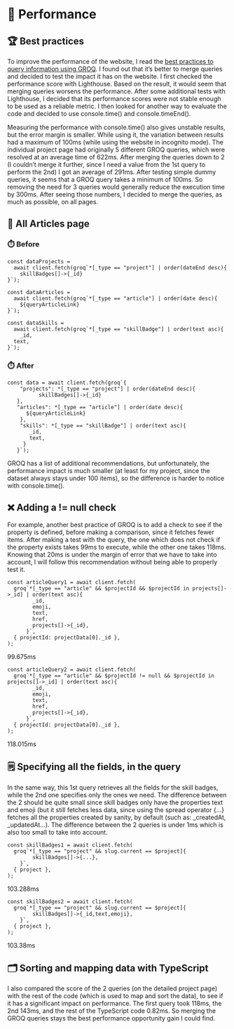 # 🚄 Performance

## 🏆 Best practices

To improve the performance of the website, I read the [best practices to query information using GROQ](https://www.sanity.io/docs/high-performance-groq). I found out that it’s better to merge queries and decided to test the impact it has on the website. I first checked the performance score with Lighthouse. Based on the result, it would seem that merging queries worsens the performance. After some additional tests with Lighthouse, I decided that its performance scores were not stable enough to be used as a reliable metric. I then looked for another way to evaluate the code and decided to use console.time() and console.timeEnd().

Measuring the performance with console.time() also gives unstable results, but the error margin is smaller. While using it, the variation between results had a maximum of 100ms (while using the website in incognito mode). The individual project page had originally 5 different GROQ queries, which were resolved at an average time of 622ms. After merging the queries down to 2 (I couldn’t merge it further, since I need a value from the 1st query to perform the 2nd) I got an average of 291ms. After testing simple dummy queries, it seems that a GROQ query takes a minimum of 100ms. So removing the need for 3 queries would generally reduce the execution time by 300ms. After seeing those numbers, I decided to merge the queries, as much as possible, on all pages.

## 📰 All Articles page

### ⏱️ Before

```tsx
const dataProjects =
  await client.fetch(groq`*[_type == "project"] | order(dateEnd desc){
	skillBadges[]->{_id}  
}`);

const dataArticles =
  await client.fetch(groq`*[_type == "article"] | order(date desc){
	${queryArticleLink}
}`);

const dataSkills =
  await client.fetch(groq`*[_type == "skillBadge"] | order(text asc){
	_id,
  text,
}`);
```

### ⏱️ After

```tsx
const data = await client.fetch(groq`{
	"projects": *[_type == "project"] | order(dateEnd desc){
		  skillBadges[]->{_id}  
   },
   "articles": *[_type == "article"] | order(date desc){
      ${queryArticleLink}
    },
    "skills": *[_type == "skillBadge"] | order(text asc){
       _id,
       text,
     }
   }`);
```

GROQ has a list of additional recommendations, but unfortunately, the performance impact is much smaller (at least for my project, since the dataset always stays under 100 items), so the difference is harder to notice with console.time().

## ❌ Adding a != null check

For example, another best practice of GROQ is to add a check to see if the property is defined, before making a comparison, since it fetches fewer items. After making a test with the query, the one which does not check if the property exists takes 99ms to execute, while the other one takes 118ms. Knowing that 20ms is under the margin of error that we have to take into account, I will follow this recommendation without being able to properly test it.

```tsx
const articleQuery1 = await client.fetch(
  groq`*[_type == "article" && $projectId && $projectId in projects[]->_id] | order(text asc){
        _id,
        emoji,
        text,
        href,
        projects[]->{_id}, 
      }`,
  { projectId: projectData[0]._id },
);
```

99.675ms

```tsx
const articleQuery2 = await client.fetch(
  groq`*[_type == "article" && $projectId != null && $projectId in projects[]->_id] | order(text asc){
        _id,
        emoji,
        text,
        href,
        projects[]->{_id}, 
      }`,
  { projectId: projectData[0]._id },
);
```

118.015ms

## 🗒️ Specifying all the fields, in the query

In the same way, this 1st query retrieves all the fields for the skill badges, while the 2nd one specifies only the ones we need. The difference between the 2 should be quite small since skill badges only have the properties text and emoji (but it still fetches less data, since using the spread operator {…} fetches all the properties created by sanity, by default (such as: \_createdAt, \_updatedAt…). The difference between the 2 queries is under 1ms which is also too small to take into account.

```tsx
const skillBadges1 = await client.fetch(
  groq`*[_type == "project" && slug.current == $project]{
        skillBadges[]->{...}, 
    }`,
  { project },
);
```

103.288ms

```tsx
const skillBadges2 = await client.fetch(
  groq`*[_type == "project" && slug.current == $project]{
        skillBadges[]->{_id,text,emoji}, 
    }`,
  { project },
);
```

103.38ms

## 🗂️ Sorting and mapping data with TypeScript

I also compared the score of the 2 queries (on the detailed project page) with the rest of the code (which is used to map and sort the data), to see if it has a significant impact on performance. The first query took 118ms, the 2nd 143ms, and the rest of the TypeScript code 0.82ms. So merging the GROQ queries stays the best performance opportunity gain I could find.

